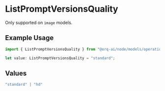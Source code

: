 # ListPromptVersionsQuality

Only supported on `image` models.

## Example Usage

```typescript
import { ListPromptVersionsQuality } from "@orq-ai/node/models/operations";

let value: ListPromptVersionsQuality = "standard";
```

## Values

```typescript
"standard" | "hd"
```